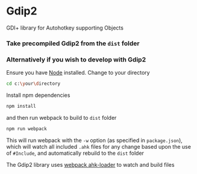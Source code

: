 # Gdip2
GDI+ library for Autohotkey supporting Objects

### Take precompiled Gdip2 from the `dist` folder
###
###
### Alternatively if you wish to develop with Gdip2

Ensure you have [Node](https://nodejs.org) installed.
Change to your directory

```bash
cd c:\your\directory
```

Install npm dependencies

```bash
npm install
```

and then run webpack to build to `dist` folder

```bash
npm run webpack
```

This will run webpack with the `-w` option (as specified in `package.json`), which will watch all included `.ahk` files for any change based upon the use of `#Include`, and automatically rebuild to the `dist` folder

The Gdip2 library uses [webpack ahk-loader](https://github.com/tariqporter/ahk-loader) to watch and build files